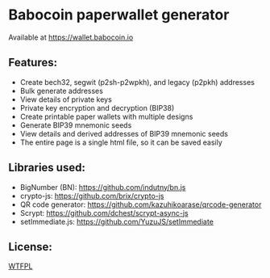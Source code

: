 # Babocoin paperwallet generator
Available at https://wallet.babocoin.io

## Features:
*  Create bech32, segwit (p2sh-p2wpkh), and legacy (p2pkh) addresses
*  Bulk generate addresses
*  View details of private keys
*  Private key encryption and decryption (BIP38)
*  Create printable paper wallets with multiple designs
*  Generate BIP39 mnemonic seeds
*  View details and derived addresses of BIP39 mnemonic seeds
*  The entire page is a single html file, so it can be saved easily

## Libraries used:
*  BigNumber (BN): https://github.com/indutny/bn.js
*  crypto-js: https://github.com/brix/crypto-js
*  QR code generator: https://github.com/kazuhikoarase/qrcode-generator
*  Scrypt: https://github.com/dchest/scrypt-async-js
*  setImmediate.js: https://github.com/YuzuJS/setImmediate

## License:  
[WTFPL](http://www.wtfpl.net/)
